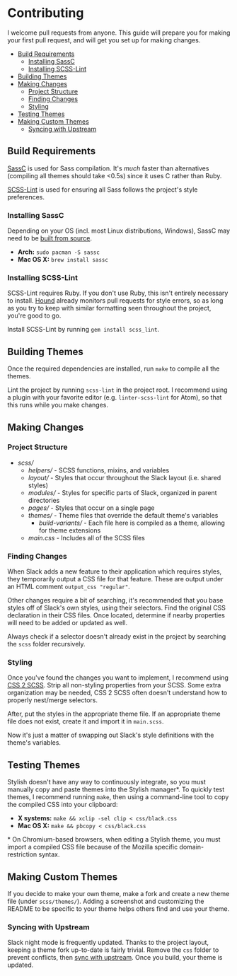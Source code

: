 # Contributing
I welcome pull requests from anyone. This guide will prepare you for making your first pull request, and will get you set up for making changes.

<!-- TOC depthFrom:2 depthTo:6 withLinks:1 updateOnSave:1 orderedList:0 -->

- [Build Requirements](#build-requirements)
	- [Installing SassC](#installing-sassc)
	- [Installing SCSS-Lint](#installing-scss-lint)
- [Building Themes](#building-themes)
- [Making Changes](#making-changes)
	- [Project Structure](#project-structure)
	- [Finding Changes](#finding-changes)
	- [Styling](#styling)
- [Testing Themes](#testing-themes)
- [Making Custom Themes](#making-custom-themes)
	- [Syncing with Upstream](#syncing-with-upstream)

<!-- /TOC -->

## Build Requirements
[SassC](http://sass-lang.com/libsass#sassc) is used for Sass compilation. It's _much_ faster than alternatives (compiling all themes should take <0.5s) since it uses C rather than Ruby.

[SCSS-Lint](https://github.com/brigade/scss-lint/) is used for ensuring all Sass follows the project's style preferences.

### Installing SassC

Depending on your OS (incl. most Linux distributions, Windows), SassC may need to be [built from source](https://github.com/sass/sassc#documentation).

* **Arch:** `sudo pacman -S sassc`
* **Mac OS X:** `brew install sassc`

### Installing SCSS-Lint

SCSS-Lint requires Ruby. If you don't use Ruby, this isn't entirely necessary to install. [Hound](https://houndci.com/repos) already monitors pull requests for style errors, so as long as you try to keep with similar formatting seen throughout the project, you're good to go.

Install SCSS-Lint by running `gem install scss_lint`.

## Building Themes

Once the required dependencies are installed, run `make` to compile all the themes.

Lint the project by running `scss-lint` in the project root. I recommend using a plugin with your favorite editor (e.g. `linter-scss-lint` for Atom), so that this runs while you make changes.

## Making Changes

### Project Structure

* _scss/_
  * _helpers/_ - SCSS functions, mixins, and variables
  * _layout/_ - Styles that occur throughout the Slack layout (i.e. shared styles)
  * _modules/_ - Styles for specific parts of Slack, organized in parent directories
  * _pages/_ - Styles that occur on a single page
  * _themes/_ - Theme files that override the default theme's variables
    * _build-variants/_ - Each file here is compiled as a theme, allowing for theme extensions
  * _main.css_ - Includes all of the SCSS files

### Finding Changes
When Slack adds a new feature to their application which requires styles, they temporarily output a CSS file for that feature. These are output under an HTML comment `output_css "regular"`.

Other changes require a bit of searching, it's recommended that you base styles off of Slack's own styles, using their selectors. Find the original CSS declaration in their CSS files. Once located, determine if nearby properties will need to be added or updated as well.

Always check if a selector doesn't already exist in the project by searching the `scss` folder recursively.

### Styling
Once you've found the changes you want to implement, I recommend using [CSS 2 SCSS](http://css2sass.herokuapp.com/). Strip all non-styling properties from your SCSS. Some extra organization may be needed, CSS 2 SCSS often doesn't understand how to properly nest/merge selectors.

After, put the styles in the appropriate theme file. If an appropriate theme file does not exist, create it and import it in `main.scss`.

Now it's just a matter of swapping out Slack's style definitions with the theme's variables.

## Testing Themes

Stylish doesn't have any way to continuously integrate, so you must manually copy and paste themes into the Stylish manager*. To quickly test themes, I recommend running `make`, then using a command-line tool to copy the compiled CSS into your clipboard:

* **X systems:** `make && xclip -sel clip < css/black.css`
* **Mac OS X:** `make && pbcopy < css/black.css`

\* On Chromium-based browsers, when editing a Stylish theme, you must import a compiled CSS file because of the Mozilla specific domain-restriction syntax.

## Making Custom Themes
If you decide to make your own theme, make a fork and create a new theme file (under `scss/themes/`). Adding a screenshot and customizing the README to be specific to your theme helps others find and use your theme.

### Syncing with Upstream
Slack night mode is frequently updated. Thanks to the project layout, keeping a theme fork up-to-date is fairly trivial. Remove the `css` folder to prevent conflicts, then [sync with upstream](https://help.github.com/articles/syncing-a-fork/). Once you build, your theme is updated.
